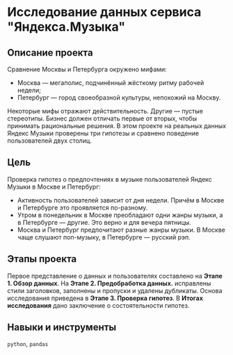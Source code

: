 # Исследование данных сервиса "Яндекса.Музыка"

## Описание проекта

Сравнение Москвы и Петербурга окружено мифами:
* Москва — мегаполис, подчинённый жёсткому ритму рабочей недели;
* Петербург — город своеобразной культуры, непохожий на Москву.

Некоторые мифы отражают действительность. Другие — пустые стереотипы. Бизнес должен отличать первые от вторых, чтобы принимать рациональные решения. В этом проекте на реальных данных Яндекс Музыки проверены три гипотезы и сравнено поведение пользователей двух столиц.

## Цель
Проверка гипотез о предпочтениях в музыке пользователей Яндекс Музыки в Москве и Петербург:
* Активность пользователей зависит от дня недели. Причём в Москве и Петербурге это проявляется по-разному.
* Утром в понедельник в Москве преобладают одни жанры музыки, а в Петербурге — другие. Это верно и для вечера пятницы.
* Москва и Петербург предпочитают разные жанры музыки. В Москве чаще слушают поп-музыку, в Петербурге — русский рэп.

## Этапы проекта

Первое представление о данных и пользователях составлено на **Этапе 1. Обзор данных**.
На **Этапе 2. Предобработка данных.** исправлены стили заголовков, заполнены и пропуски и удалены дубликаты.
Основа исследования приведена в **Этапе 3. Проверка гипотез**.
В **Итогах исследования** дано заключение о состоятельности гипотез.

## Навыки и инструменты

`python`, `pandas`
